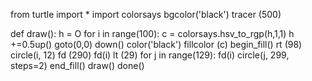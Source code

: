 
from turtle import *
import colorsays
bgcolor('black')
tracer (500)

def draw():
    h = O
  for i in range(100):
    c = colorsays.hsv_to_rgp(h,1,1)
    h +=0.5up()
goto(0,0)
down()
color('black')
fillcolor (c)
begin_fill()
rt (98)
circle(i, 12)
fd (290)
fd(i)
lt (29)
for j in range(129):
   fd(i)
  circle(j, 299, steps=2)
end_fill()
draw()
done()
